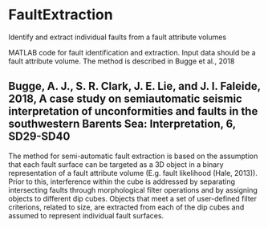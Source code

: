 # FaultExtraction
Identify and extract individual faults from a fault attribute volumes


MATLAB code for fault identification and extraction. Input data should be a fault attribute volume.
The method is described in Bugge et al., 2018

## Bugge, A. J., S. R. Clark, J. E. Lie, and J. I. Faleide, 2018, A case study on semiautomatic seismic interpretation of unconformities and faults in the southwestern Barents Sea: Interpretation, 6, SD29-SD40

The method for semi-automatic fault extraction is based on the assumption that each fault surface can be targeted as a 3D object in 
a binary representation of a fault attribute volume (E.g. fault likelihood (Hale, 2013)). Prior to this, interference within the cube is 
addressed by separating intersecting faults through morphological filter operations and by assigning objects to different dip cubes. 
Objects that meet a set of user-defined filter criterions, related to size, are extracted from each of the dip cubes and assumed to represent individual fault surfaces.
